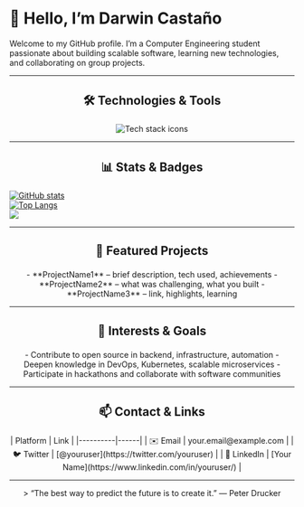 <p align="center">
  <h1>👋 Hello, I’m Darwin Castaño</h1>
  <p>Welcome to my GitHub profile. I’m a Computer Engineering student passionate about building scalable software, learning new technologies, and collaborating on group projects.</p>
</p>

---
## <p align="center">🛠️ Technologies & Tools</p>
<p align="center">
  <img src="https://skillicons.dev/icons?i=python,java,typescript,react,spring,aws,gcp,mongodb,postgresql,vscode,arduino,blender,html,css,linux,nestjs,notion,postman,pnpm,prisma,supabase,vite,webstorm&theme=dark" alt="Tech stack icons" />
</p>

---




## <p align="center">📊 Stats & Badges</p>


[![GitHub stats](https://github-readme-stats.vercel.app/api?username=darwingtx&show_icons=true&theme=dark)](https://github.com/darwingtx)  
[![Top Langs](https://github-readme-stats.vercel.app/api/top-langs/?username=darwingtx&layout=compact&theme=dark)](https://github.com/darwingtx)  
![](https://komarev.com/ghpvc/?username=darwingtx&color=blue)


---

## <p align="center">🚀 Featured Projects</p>

<p align="center">
- **ProjectName1** – brief description, tech used, achievements  
- **ProjectName2** – what was challenging, what you built  
- **ProjectName3** – link, highlights, learning  
</p>

---

## <p align="center">🎯 Interests & Goals</p>

<p align="center">
- Contribute to open source in backend, infrastructure, automation  
- Deepen knowledge in DevOps, Kubernetes, scalable microservices  
- Participate in hackathons and collaborate with software communities  
</p>

---

## <p align="center">📫 Contact & Links</p>

<p align="center">
| Platform | Link |
|----------|------|
| ✉️ Email | your.email@example.com |
| 🐦 Twitter | [@youruser](https://twitter.com/youruser) |
| 🔗 LinkedIn | [Your Name](https://www.linkedin.com/in/youruser/) |
</p>

---

<p align="center">
> “The best way to predict the future is to create it.” — Peter Drucker  
</p>
